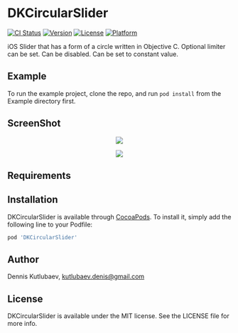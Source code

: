 # DKCircularSlider

[![CI Status](http://img.shields.io/travis/denis.kutlubaev@rubetek.com/DKCircularSlider.svg?style=flat)](https://travis-ci.org/denis.kutlubaev@rubetek.com/DKCircularSlider)
[![Version](https://img.shields.io/cocoapods/v/DKCircularSlider.svg?style=flat)](http://cocoapods.org/pods/DKCircularSlider)
[![License](https://img.shields.io/cocoapods/l/DKCircularSlider.svg?style=flat)](http://cocoapods.org/pods/DKCircularSlider)
[![Platform](https://img.shields.io/cocoapods/p/DKCircularSlider.svg?style=flat)](http://cocoapods.org/pods/DKCircularSlider)

iOS Slider that has a form of a circle written in Objective C. Optional limiter can be set. Can be disabled. Can be set to constant value.

## Example

To run the example project, clone the repo, and run `pod install` from the Example directory first.

## ScreenShot

<p align="center"><img src="http://blog.alwawee.com/wp-content/uploads/2017/11/1.png"></p>
<p align="center"><img src="http://blog.alwawee.com/wp-content/uploads/2017/11/2.png"></p>

## Requirements

## Installation

DKCircularSlider is available through [CocoaPods](http://cocoapods.org). To install
it, simply add the following line to your Podfile:

```ruby
pod 'DKCircularSlider'
```

## Author

Dennis Kutlubaev, kutlubaev.denis@gmail.com

## License

DKCircularSlider is available under the MIT license. See the LICENSE file for more info.
